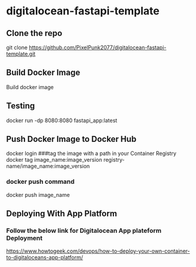 # digitalocean-fastapi-template
## Clone the repo 
git clone https://github.com/PixelPunk2077/digitalocean-fastapi-template.git
## Build Docker Image
Build docker image 
## Testing 
docker run -dp 8080:8080 fastapi_app:latest
## Push Docker Image to Docker Hub
docker login 
###tag the image with a path in your Container Registry
docker tag image_name:image_version registry-name/image_name:image_version
### docker push command
docker push image_name
## Deploying With App Platform
### Follow the below link for Digitalocean App plateform Deployment
https://www.howtogeek.com/devops/how-to-deploy-your-own-container-to-digitaloceans-app-platform/

